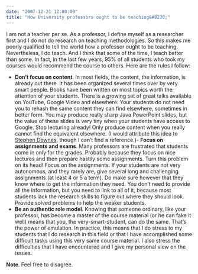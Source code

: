 ```yaml
---
date: "2007-12-21 12:00:00"
title: "How University professors ought to be teaching&#8230;"
---
```




I am not a teacher per se. As a professor, I define myself as a researcher first and I do not do research on teaching methodologies. So this makes me poorly qualified to tell the world how a professor ought to be teaching. Nevertheless, I do teach. And I think that some of the time, I teach better than some. In fact, in the last few years, 95% of all students who took my courses would recommend the course to others.
Here are the rules I follow:

- __Don&rsquo;t focus on content__. In most fields, the content, the information, is already out there. It has been organized several times over by very smart people. Books have been written on most topics worth the attention of your students. There is a growing set of great talks available on YouTube, Google Video and elsewhere. Your students do not need you to rehash the same content they can find elsewhere, sometimes in better form. You may produce really sharp Java PowerPoint slides, but the value of these slides is very tiny when your students have access to Google. Stop lecturing already! Only produce content when you really cannot find the equivalent elsewhere. (I would attribute this idea to [Stephen Downes](http://www.downes.ca), though I can&rsquo;t find a reference.)- __Focus on assignments and exams__. Many professors are frustrated that students come in only for the grades. Probably because they focus on nice lectures and then prepare hastily some assignments. Turn this problem on its head! Focus on the assignments. If your students are not very autonomous, and they rarely are, give several long and challenging assignments (at least 4 or 5 a term). Do make sure however that they know where to get the information they need. You don&rsquo;t need to provide all the information, but you need to link to all of it, because most students lack the research skills to figure out where they should look. Provide solved problems to help the weaker students.
- __Be an authentic role model__. Knowing that someone ordinary, like your professor, has become a master of the course material (or he can fake it well) means that you, the very-smart-student, can do the same. That&rsquo;s the power of emulation. In practice, this means that I do stress to my students that I do research in this field or that I have accomplished some difficult tasks using this very same course material. I also stress the difficulties that I have encountered and I give my personal view on the issues.


__Note__. Feel free to disagree.
